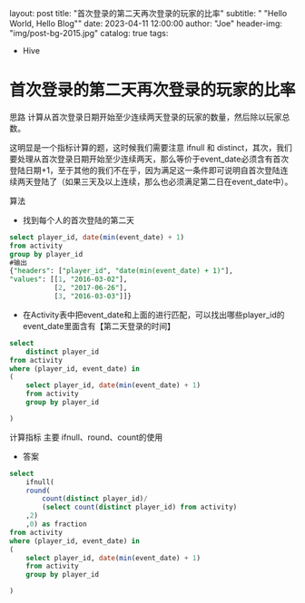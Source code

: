layout:     post
title:      "首次登录的第二天再次登录的玩家的比率"
subtitle:   " \"Hello World, Hello Blog\""
date:       2023-04-11 12:00:00
author:     "Joe"
header-img: "img/post-bg-2015.jpg"
catalog: true
tags:
- Hive
# 首次登录的第二天再次登录的玩家的比率

思路
计算从首次登录日期开始至少连续两天登录的玩家的数量，然后除以玩家总数。

这明显是一个指标计算的题，这时候我们需要注意 ifnull 和 distinct，其次，我们要处理从首次登录日期开始至少连续两天，那么等价于event_date必须含有首次登陆日期+1，至于其他的我们不在乎，因为满足这一条件即可说明自首次登陆连续两天登陆了（如果三天及以上连续，那么也必须满足第二日在event_date中）。

算法

- 找到每个人的首次登陆的第二天

```sql
select player_id, date(min(event_date) + 1)
from activity
group by player_id
#输出
{"headers": ["player_id", "date(min(event_date) + 1)"], 
"values": [[1, "2016-03-02"], 
           [2, "2017-06-26"], 
           [3, "2016-03-03"]]}
```

- 在Activity表中把event_date和上面的进行匹配，可以找出哪些player_id的event_date里面含有【第二天登录的时间】

```sql
select 
	distinct player_id
from activity 
where (player_id, event_date) in
(
    select player_id, date(min(event_date) + 1)
    from activity
    group by player_id

)
```

计算指标
主要 ifnull、round、count的使用

- 答案


```sql
select 
	ifnull(
	round(
        count(distinct player_id)/ 
    	(select count(distinct player_id) from activity)
    ,2)
    ,0) as fraction
from activity 
where (player_id, event_date) in
(
    select player_id, date(min(event_date) + 1)
    from activity
    group by player_id

)
```


